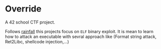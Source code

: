 # Override

A 42 school CTF project.

Follows [rainfall](https://github.com/hetya/Rainfall) this projects focus on `ELF` binary exploit.
It is mean to learn how to attack an executable with sevral approach like (Format string attack, Ret2Libc, shellcode injection,...)
